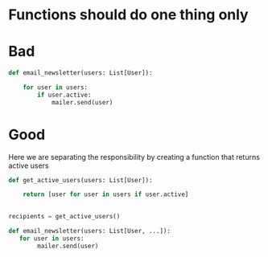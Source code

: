 # Functions should do one thing only

# Bad
```python
def email_newsletter(users: List[User]):

    for user in users:
        if user.active:
            mailer.send(user)
```

# Good
Here we are separating the responsibility by creating a function that returns active users 

```python
def get_active_users(users: List[User]):

    return [user for user in users if user.active]
    

recipients = get_active_users() 

def email_newsletter(users: List[User, ...]):
   for user in users:
        mailer.send(user)
    
```

